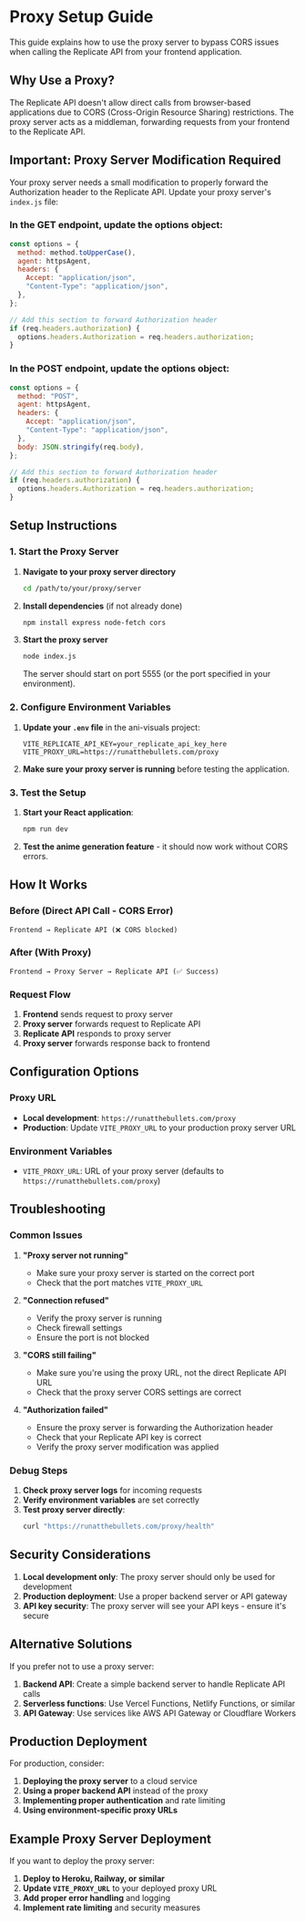# Proxy Setup Guide

This guide explains how to use the proxy server to bypass CORS issues when calling the Replicate API from your frontend application.

## Why Use a Proxy?

The Replicate API doesn't allow direct calls from browser-based applications due to CORS (Cross-Origin Resource Sharing) restrictions. The proxy server acts as a middleman, forwarding requests from your frontend to the Replicate API.

## Important: Proxy Server Modification Required

Your proxy server needs a small modification to properly forward the Authorization header to the Replicate API. Update your proxy server's `index.js` file:

### In the GET endpoint, update the options object:
```javascript
const options = {
  method: method.toUpperCase(),
  agent: httpsAgent,
  headers: {
    Accept: "application/json",
    "Content-Type": "application/json",
  },
};

// Add this section to forward Authorization header
if (req.headers.authorization) {
  options.headers.Authorization = req.headers.authorization;
}
```

### In the POST endpoint, update the options object:
```javascript
const options = {
  method: "POST",
  agent: httpsAgent,
  headers: {
    Accept: "application/json",
    "Content-Type": "application/json",
  },
  body: JSON.stringify(req.body),
};

// Add this section to forward Authorization header
if (req.headers.authorization) {
  options.headers.Authorization = req.headers.authorization;
}
```

## Setup Instructions

### 1. Start the Proxy Server

1. **Navigate to your proxy server directory**
   ```bash
   cd /path/to/your/proxy/server
   ```

2. **Install dependencies** (if not already done)
   ```bash
   npm install express node-fetch cors
   ```

3. **Start the proxy server**
   ```bash
   node index.js
   ```

   The server should start on port 5555 (or the port specified in your environment).

### 2. Configure Environment Variables

1. **Update your `.env` file** in the ani-visuals project:
   ```env
   VITE_REPLICATE_API_KEY=your_replicate_api_key_here
   VITE_PROXY_URL=https://runatthebullets.com/proxy
   ```

2. **Make sure your proxy server is running** before testing the application.

### 3. Test the Setup

1. **Start your React application**:
   ```bash
   npm run dev
   ```

2. **Test the anime generation feature** - it should now work without CORS errors.

## How It Works

### Before (Direct API Call - CORS Error)
```
Frontend → Replicate API (❌ CORS blocked)
```

### After (With Proxy)
```
Frontend → Proxy Server → Replicate API (✅ Success)
```

### Request Flow

1. **Frontend** sends request to proxy server
2. **Proxy server** forwards request to Replicate API
3. **Replicate API** responds to proxy server
4. **Proxy server** forwards response back to frontend

## Configuration Options

### Proxy URL
- **Local development**: `https://runatthebullets.com/proxy`
- **Production**: Update `VITE_PROXY_URL` to your production proxy server URL

### Environment Variables
- `VITE_PROXY_URL`: URL of your proxy server (defaults to `https://runatthebullets.com/proxy`)

## Troubleshooting

### Common Issues

1. **"Proxy server not running"**
   - Make sure your proxy server is started on the correct port
   - Check that the port matches `VITE_PROXY_URL`

2. **"Connection refused"**
   - Verify the proxy server is running
   - Check firewall settings
   - Ensure the port is not blocked

3. **"CORS still failing"**
   - Make sure you're using the proxy URL, not the direct Replicate API URL
   - Check that the proxy server CORS settings are correct

4. **"Authorization failed"**
   - Ensure the proxy server is forwarding the Authorization header
   - Check that your Replicate API key is correct
   - Verify the proxy server modification was applied

### Debug Steps

1. **Check proxy server logs** for incoming requests
2. **Verify environment variables** are set correctly
3. **Test proxy server directly**:
   ```bash
   curl "https://runatthebullets.com/proxy/health"
   ```

## Security Considerations

1. **Local development only**: The proxy server should only be used for development
2. **Production deployment**: Use a proper backend server or API gateway
3. **API key security**: The proxy server will see your API keys - ensure it's secure

## Alternative Solutions

If you prefer not to use a proxy server:

1. **Backend API**: Create a simple backend server to handle Replicate API calls
2. **Serverless functions**: Use Vercel Functions, Netlify Functions, or similar
3. **API Gateway**: Use services like AWS API Gateway or Cloudflare Workers

## Production Deployment

For production, consider:

1. **Deploying the proxy server** to a cloud service
2. **Using a proper backend API** instead of the proxy
3. **Implementing proper authentication** and rate limiting
4. **Using environment-specific proxy URLs**

## Example Proxy Server Deployment

If you want to deploy the proxy server:

1. **Deploy to Heroku, Railway, or similar**
2. **Update `VITE_PROXY_URL`** to your deployed proxy URL
3. **Add proper error handling** and logging
4. **Implement rate limiting** and security measures 